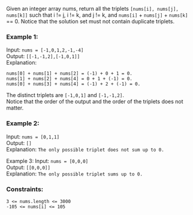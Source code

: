 Given an integer array nums, return all the triplets `[nums[i], nums[j], nums[k]]` such that i != j, i != k, and j != k, and `nums[i]` + `nums[j]` + `nums[k]` == 0.
Notice that the solution set must not contain duplicate triplets.  

 
### Example 1:
Input: `nums = [-1,0,1,2,-1,-4]`  
Output: `[[-1,-1,2],[-1,0,1]]`  
Explanation: 
```
nums[0] + nums[1] + nums[2] = (-1) + 0 + 1 = 0.  
nums[1] + nums[2] + nums[4] = 0 + 1 + (-1) = 0.  
nums[0] + nums[3] + nums[4] = (-1) + 2 + (-1) = 0.
```
The distinct triplets are `[-1,0,1]` and `[-1,-1,2]`.  
Notice that the order of the output and the order of the triplets does not matter.  


### Example 2:
Input: `nums = [0,1,1]`  
Output: `[]`  
Explanation: `The only possible triplet does not sum up to 0.`  


Example 3:
Input: `nums = [0,0,0]`  
Output: `[[0,0,0]]`  
Explanation: `The only possible triplet sums up to 0.`  
 

### Constraints:
`3 <= nums.length <= 3000`  
`-105 <= nums[i] <= 105`  
